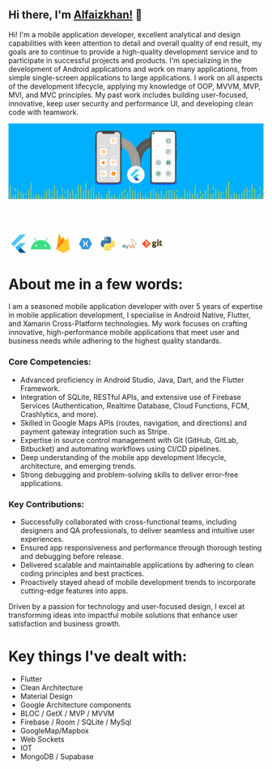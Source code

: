 ## Hi there, I'm [Alfaizkhan!](alfaizkhan.github.io) :wave:

Hi! I'm a mobile application developer, excellent analytical and design capabilities with keen attention to detail and overall quality of end result, my goals are to continue to provide a high-quality development service and to participate in successful projects and products. I'm specializing in the development of Android applications and work on many applications, from simple single-screen applications to large applications. I work on all aspects of the development lifecycle, applying my knowledge of OOP, MVVM, MVP, MVI, and MVC principles. My past work includes building user-focused, innovative, keep user security and performance UI, and developing clean code with teamwork.

<p><a target="_blank" rel="noopener noreferrer" href="https://raw.githubusercontent.com/Alfaizkhan/Alfaizkhan/main/flutter_development.gif"><img src="https://raw.githubusercontent.com/Alfaizkhan/Alfaizkhan/main/flutter_development.gif" alt="Header" title="Header" style="max-width:100%;"></a></p>

<br><br><br>
<code><img height="40" src="https://raw.githubusercontent.com/github/explore/80688e429a7d4ef2fca1e82350fe8e3517d3494d/topics/flutter/flutter.png"></code>
<code><img height="40" src="https://raw.githubusercontent.com/github/explore/80688e429a7d4ef2fca1e82350fe8e3517d3494d/topics/android/android.png"></code>
<code><img height="40" src="https://raw.githubusercontent.com/github/explore/80688e429a7d4ef2fca1e82350fe8e3517d3494d/topics/firebase/firebase.png"></code>
<code><img height="40" src="https://raw.githubusercontent.com/github/explore/80688e429a7d4ef2fca1e82350fe8e3517d3494d/topics/xamarin/xamarin.png"></code>
<code><img height="40" src="https://raw.githubusercontent.com/github/explore/80688e429a7d4ef2fca1e82350fe8e3517d3494d/topics/python/python.png"></code>
<code><img height="40" src="https://raw.githubusercontent.com/github/explore/80688e429a7d4ef2fca1e82350fe8e3517d3494d/topics/mysql/mysql.png"></code>
<code><img height="40" src="https://raw.githubusercontent.com/github/explore/80688e429a7d4ef2fca1e82350fe8e3517d3494d/topics/git/git.png"></code>

# About me in a few words:
I am a seasoned mobile application developer with over 5 years of expertise in mobile application development, I specialise in Android Native, Flutter, and Xamarin Cross-Platform technologies. My work focuses on crafting innovative, high-performance mobile applications that meet user and business needs while adhering to the highest quality standards. 

### Core Competencies: 
- Advanced proficiency in Android Studio, Java, Dart, and the Flutter Framework.
- Integration of SQLite, RESTful APIs, and extensive use of Firebase Services (Authentication, Realtime Database, Cloud Functions, FCM, Crashlytics, and more). 
- Skilled in Google Maps APIs (routes, navigation, and directions) and payment gateway integration such as Stripe. 
- Expertise in source control management with Git (GitHub, GitLab, Bitbucket) and automating workflows using CI/CD pipelines. 
- Deep understanding of the mobile app development lifecycle, architecture, and emerging trends. 
- Strong debugging and problem-solving skills to deliver error-free applications. 

### Key Contributions: 
- Successfully collaborated with cross-functional teams, including designers and QA professionals, to deliver seamless and intuitive user experiences. 
- Ensured app responsiveness and performance through thorough testing and debugging before release. 
- Delivered scalable and maintainable applications by adhering to clean coding principles and best practices. 
- Proactively stayed ahead of mobile development trends to incorporate cutting-edge features into apps. 

Driven by a passion for technology and user-focused design, I excel at transforming ideas into impactful mobile solutions that enhance user satisfaction and business growth.

# Key things I've dealt with:
- Flutter
- Clean Architecture
- Material Design
- Google Architecture components
- BLOC / GetX / MVP / MVVM
- Firebase / Room / SQLite / MySql
- GoogleMap/Mapbox
- Web Sockets
- IOT
- MongoDB / Supabase
